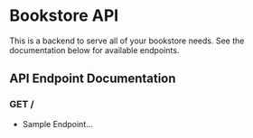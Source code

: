 # Bookstore API

This is a backend to serve all of your bookstore needs. See the documentation below for available endpoints.

## API Endpoint Documentation

### GET /

* Sample Endpoint...
